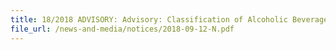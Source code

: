```yaml
---
title: 18/2018 ADVISORY: Advisory: Classification of Alcoholic Beverages  
file_url: /news-and-media/notices/2018-09-12-N.pdf
---
```

